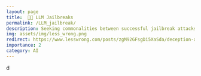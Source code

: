 ```yaml
---
layout: page
title:  🤖🚨 LLM Jailbreaks
permalink: /LLM_jailbreak/
description: Seeking commonalities between successful jailbreak attacks
img: assets/img/less_wrong.png
redirect: https://www.lesswrong.com/posts/zgM92GFsgDi5XaSda/deception-and-jailbreak-sequence-2-iterative-refinement
importance: 2
category: AI
---
```

d